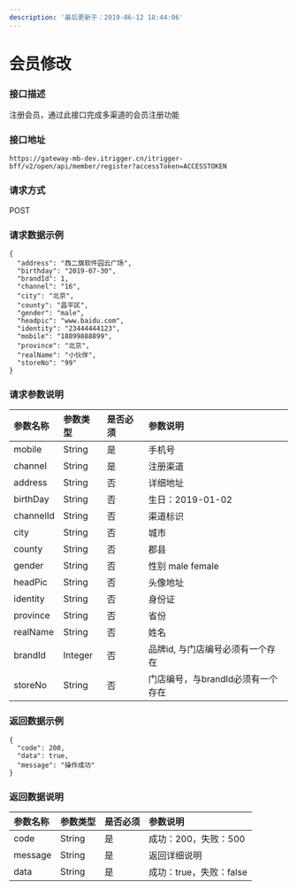 ```yaml
---
description: '最后更新于：2019-06-12 18:44:06'
---
```


# 会员修改

### 接口描述

注册会员，通过此接口完成多渠道的会员注册功能

### 接口地址

```text
https://gateway-mb-dev.itrigger.cn/itrigger-bff/v2/open/api/member/register?accessToken=ACCESSTOKEN
```

### 请求方式

POST

### 请求数据示例

```text
{
  "address": "西二旗软件园云广场",
  "birthday": "2019-07-30",
  "brandId": 1,
  "channel": "16",
  "city": "北京",
  "county": "昌平区",
  "gender": "male",
  "headpic": "www.baidu.com",
  "identity": "23444444123",
  "mobile": "18899888899",
  "province": "北京",
  "realName": "小伙伴",
  "storeNo": "99"
}
```

### 请求参数说明

| 参数名称 | 参数类型 | 是否必须 | 参数说明 |
| :--- | :--- | :--- | :--- |
| mobile | String | 是 | 手机号 |
| channel | String | 是 | 注册渠道 |
| address | String | 否 | 详细地址 |
| birthDay | String | 否 | 生日：2019-01-02 |
| channelId | String | 否 | 渠道标识 |
| city | String | 否 | 城市 |
| county | String | 否 | 郡县 |
| gender | String | 否 | 性别 male female |
| headPic | String | 否 | 头像地址 |
| identity | String | 否 | 身份证 |
| province | String | 否 | 省份 |
| realName | String | 否 | 姓名 |
| brandId | Integer | 否 | 品牌id, 与门店编号必须有一个存在 |
| storeNo | String | 否 | 门店编号，与brandId必须有一个存在 |

### 返回数据示例

```text
{
  "code": 200,
  "data": true,
  "message": "操作成功"
}
```

### 返回数据说明

| 参数名称 | 参数类型 | 是否必须 | 参数说明 |
| :--- | :--- | :--- | :--- |
| code | String | 是 | 成功：200，失败：500 |
| message | String | 是 | 返回详细说明 |
| data | String | 是 | 成功：true，失败：false |

